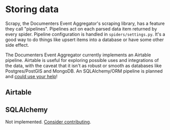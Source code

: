 # Storing data

Scrapy, the Documenters Event Aggregator's scraping library, has a feature they call "pipelines". Pipelines act on each parsed data item returned by every spider. Pipeline configuration is handled in `spiders/settings.py`. It's a good way to do things like upsert items into a database or have some other side effect.

The Documenters Event Aggregator currently implements an Airtable pipeline. Airtable is useful for exploring possible uses and integrations of the data, with the caveat that it isn't as robust or smooth as databases like Postgres/PostGIS and MongoDB. An SQLAlchemy/ORM pipeline is planned and [could use your help](https://github.com/City-Bureau/documenters-aggregator/issues/2)!

## Airtable



## SQLAlchemy

Not implemented. [Consider contributing](https://github.com/City-Bureau/documenters-aggregator/issues/2).
